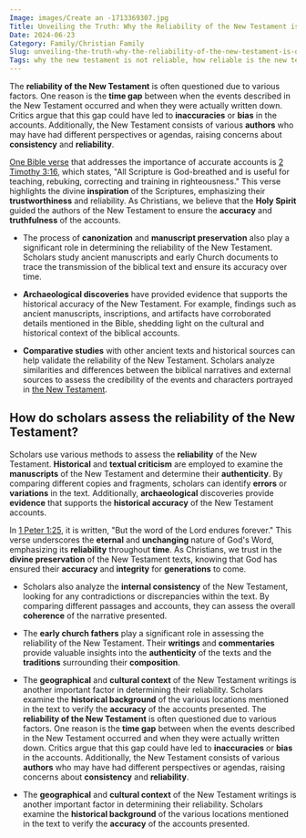 ```yaml
---
Image: images/Create an -1713369307.jpg
Title: Unveiling the Truth: Why the Reliability of the New Testament is Questioned
Date: 2024-06-23
Category: Family/Christian Family
Slug: unveiling-the-truth-why-the-reliability-of-the-new-testament-is-questioned
Tags: why the new testament is not reliable, how reliable is the new testament, reliability of the new testament, how accurate is the new testament, new testament reliability, the reliability of the new testament, family, christian family
---
```

The **reliability of the New Testament** is often questioned due to various factors. One reason is the **time gap** between when the events described in the New Testament occurred and when they were actually written down. Critics argue that this gap could have led to **inaccuracies** or **bias** in the accounts. Additionally, the New Testament consists of various **authors** who may have had different perspectives or agendas, raising concerns about **consistency** and **reliability**.

[One Bible verse](/10-ways-christianity-transforms-daily-life-a-comprehensive-guide) that addresses the importance of accurate accounts is [2 Timothy 3:16](https://www.bibleref.com/2-Timothy/3/2-Timothy-3-16.html), which states, "All Scripture is God-breathed and is useful for teaching, rebuking, correcting and training in righteousness." This verse highlights the divine **inspiration** of the Scriptures, emphasizing their **trustworthiness** and reliability. As Christians, we believe that the **Holy Spirit** guided the authors of the New Testament to ensure the **accuracy** and **truthfulness** of the accounts.

- The process of **canonization** and **manuscript preservation** also play a significant role in determining the reliability of the New Testament. Scholars study ancient manuscripts and early Church documents to trace the transmission of the biblical text and ensure its accuracy over time.

- **Archaeological discoveries** have provided evidence that supports the historical accuracy of the New Testament. For example, findings such as ancient manuscripts, inscriptions, and artifacts have corroborated details mentioned in the Bible, shedding light on the cultural and historical context of the biblical accounts.

- **Comparative studies** with other ancient texts and historical sources can help validate the reliability of the New Testament. Scholars analyze similarities and differences between the biblical narratives and external sources to assess the credibility of the events and characters portrayed in [the New Testament](/unveiling-the-gospel-of-thomas-ultimate-guide-and-pdf-download).

## How do scholars assess the reliability of the New Testament?

Scholars use various methods to assess the **reliability** of the New Testament. **Historical** and **textual criticism** are employed to examine the **manuscripts** of the New Testament and determine their **authenticity**. By comparing different copies and fragments, scholars can identify **errors** or **variations** in the text. Additionally, **archaeological** discoveries provide **evidence** that supports the **historical accuracy** of the New Testament accounts.

In [1 Peter 1:25](https://www.bibleref.com/1-Peter/1/1-Peter-1-25.html), it is written, "But the word of the Lord endures forever." This verse underscores the **eternal** and **unchanging** nature of God's Word, emphasizing its **reliability** throughout **time**. As Christians, we trust in the **divine preservation** of the New Testament texts, knowing that God has ensured their **accuracy** and **integrity** for **generations** to come.

- Scholars also analyze the **internal consistency** of the New Testament, looking for any contradictions or discrepancies within the text. By comparing different passages and accounts, they can assess the overall **coherence** of the narrative presented.

- The **early church fathers** play a significant role in assessing the reliability of the New Testament. Their **writings** and **commentaries** provide valuable insights into the **authenticity** of the texts and the **traditions** surrounding their **composition**.

- The **geographical** and **cultural context** of the New Testament writings is another important factor in determining their reliability. Scholars examine the **historical background** of the various locations mentioned in the text to verify the **accuracy** of the accounts presented.
The **reliability of the New Testament** is often questioned due to various factors. One reason is the **time gap** between when the events described in the New Testament occurred and when they were actually written down. Critics argue that this gap could have led to **inaccuracies** or **bias** in the accounts. Additionally, the New Testament consists of various **authors** who may have had different perspectives or agendas, raising concerns about **consistency** and **reliability**.

- The **geographical** and **cultural context** of the New Testament writings is another important factor in determining their reliability. Scholars examine the **historical background** of the various locations mentioned in the text to verify the **accuracy** of the accounts presented.
